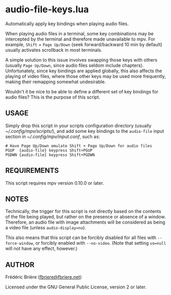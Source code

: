 # audio-file-keys.lua

Automatically apply key bindings when playing audio files.

When playing audio files in a terminal, some key combinations may be
intercepted by the terminal and therefore made unavailable to mpv.  For
example, `Shift` + `Page Up/Down` (seek forward/backward 10 min by default)
usually activates scrollback in most terminals.

A simple solution to this issue involves swapping those keys with others
(usually `Page Up/Down`, since audio files seldom include chapters).
Unfortunately, since key bindings are applied globally, this also affects
the playing of video files, where those other keys may be used more
frequently, making their remapping somewhat undesirable.

Wouldn't it be nice to be able to define a different set of key bindings
for audio files?  This is the purpose of this script.


## USAGE

Simply drop this script in your scripts configuration directory (usually
*~/.config/mpv/scripts/*), and add some key bindings to the `audio-file`
input section in *~/.config/mpv/input.conf*, such as:

    # Have Page Up/Down emulate Shift + Page Up/Down for audio files
    PGUP  {audio-file} keypress Shift+PGUP
    PGDWN {audio-file} keypress Shift+PGDWN


## REQUIREMENTS

This script requires mpv version 0.10.0 or later.


## NOTES

Technically, the trigger for this script is not directly based on the
contents of the file being played, but rather on the presence or
absence of a window.  Therefore, an audio file with image attachments
will be considered as being a video file (unless `audio-display=no`).

This also means that this script can be forcibly disabled for all
files with `--force-window`, or forcibly enabled with `--no-video`.
(Note that setting `vo=null` will not have any effect, however.)


## AUTHOR

Frédéric Brière (fbriere@fbriere.net)

Licensed under the GNU General Public License, version 2 or later.

